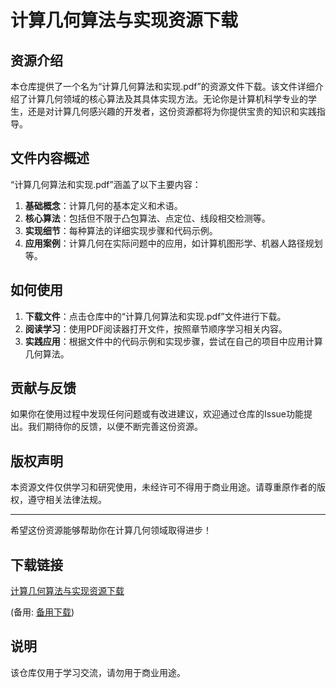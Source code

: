 # 计算几何算法与实现资源下载

## 资源介绍

本仓库提供了一个名为“计算几何算法和实现.pdf”的资源文件下载。该文件详细介绍了计算几何领域的核心算法及其具体实现方法。无论你是计算机科学专业的学生，还是对计算几何感兴趣的开发者，这份资源都将为你提供宝贵的知识和实践指导。

## 文件内容概述

“计算几何算法和实现.pdf”涵盖了以下主要内容：

1. **基础概念**：计算几何的基本定义和术语。
2. **核心算法**：包括但不限于凸包算法、点定位、线段相交检测等。
3. **实现细节**：每种算法的详细实现步骤和代码示例。
4. **应用案例**：计算几何在实际问题中的应用，如计算机图形学、机器人路径规划等。

## 如何使用

1. **下载文件**：点击仓库中的“计算几何算法和实现.pdf”文件进行下载。
2. **阅读学习**：使用PDF阅读器打开文件，按照章节顺序学习相关内容。
3. **实践应用**：根据文件中的代码示例和实现步骤，尝试在自己的项目中应用计算几何算法。

## 贡献与反馈

如果你在使用过程中发现任何问题或有改进建议，欢迎通过仓库的Issue功能提出。我们期待你的反馈，以便不断完善这份资源。

## 版权声明

本资源文件仅供学习和研究使用，未经许可不得用于商业用途。请尊重原作者的版权，遵守相关法律法规。

---

希望这份资源能够帮助你在计算几何领域取得进步！

## 下载链接
[计算几何算法与实现资源下载](https://pan.quark.cn/s/8a66ea805ec2) 

(备用: [备用下载](https://pan.baidu.com/s/1muP1qeP2wkdONz-sQaIlrg?pwd=1234))

## 说明

该仓库仅用于学习交流，请勿用于商业用途。
